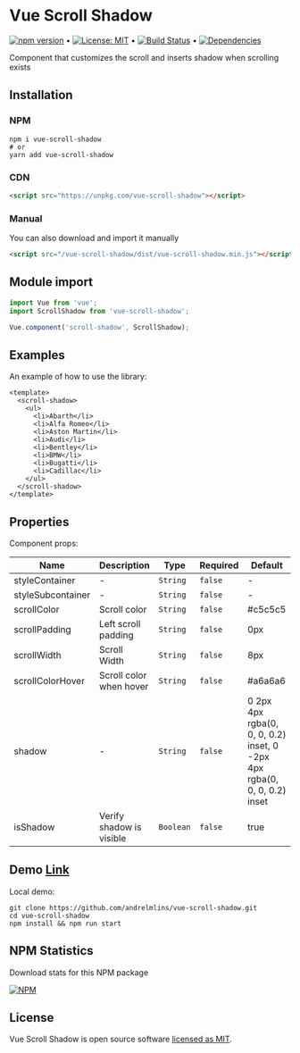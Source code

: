 # Vue Scroll Shadow

[![npm version](https://badge.fury.io/js/vue-scroll-shadow.svg)](https://www.npmjs.com/package/vue-scroll-shadow) &bull; [![License: MIT](https://img.shields.io/badge/License-MIT-yellow.svg)](https://github.com/andrelmlins/vue-scroll-shadow/blob/master/LICENSE) &bull; [![Build Status](https://travis-ci.com/andrelmlins/vue-scroll-shadow.svg?branch=master)](https://travis-ci.com/andrelmlins/vue-scroll-shadow) &bull; [![Dependencies](https://david-dm.org/andrelmlins/vue-scroll-shadow.svg)](https://david-dm.org/andrelmlins/vue-scroll-shadow)

Component that customizes the scroll and inserts shadow when scrolling exists

## Installation

### NPM

```
npm i vue-scroll-shadow
# or
yarn add vue-scroll-shadow
```

### CDN

```html
<script src="https://unpkg.com/vue-scroll-shadow"></script>
```

### Manual

You can also download and import it manually

```html
<script src="/vue-scroll-shadow/dist/vue-scroll-shadow.min.js"></script>
```

## Module import

```js
import Vue from 'vue';
import ScrollShadow from 'vue-scroll-shadow';

Vue.component('scroll-shadow', ScrollShadow);
```

## Examples

An example of how to use the library:

```vue
<template>
  <scroll-shadow>
    <ul>
      <li>Abarth</li>
      <li>Alfa Romeo</li>
      <li>Aston Martin</li>
      <li>Audi</li>
      <li>Bentley</li>
      <li>BMW</li>
      <li>Bugatti</li>
      <li>Cadillac</li>
    </ul>
  </scroll-shadow>
</template>
```

## Properties

Component props:

| Name              | Description              | Type      | Required | Default                                                                 |
| ----------------- | ------------------------ | --------- | -------- | ----------------------------------------------------------------------- |
| styleContainer    | -                        | `String`  | `false`  | -                                                                       |
| styleSubcontainer | -                        | `String`  | `false`  | -                                                                       |
| scrollColor       | Scroll color             | `String`  | `false`  | #c5c5c5                                                                 |
| scrollPadding     | Left scroll padding      | `String`  | `false`  | 0px                                                                     |
| scrollWidth       | Scroll Width             | `String`  | `false`  | 8px                                                                     |
| scrollColorHover  | Scroll color when hover  | `String`  | `false`  | #a6a6a6                                                                 |
| shadow            | -                        | `String`  | `false`  | 0 2px 4px rgba(0, 0, 0, 0.2) inset, 0 -2px 4px rgba(0, 0, 0, 0.2) inset |
| isShadow          | Verify shadow is visible | `Boolean` | `false`  | true                                                                    |

## Demo [Link](https://vue-scroll-shadow.netlify.com/)

Local demo:

```
git clone https://github.com/andrelmlins/vue-scroll-shadow.git
cd vue-scroll-shadow
npm install && npm run start
```

## NPM Statistics

Download stats for this NPM package

[![NPM](https://nodei.co/npm/vue-scroll-shadow.png)](https://nodei.co/npm/vue-scroll-shadow/)

## License

Vue Scroll Shadow is open source software [licensed as MIT](https://github.com/andrelmlins/vue-scroll-shadow/blob/master/LICENSE).
